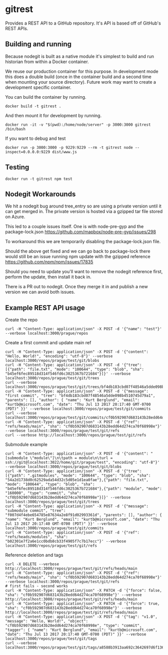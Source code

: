 # gitrest


Provides a REST API to a GitHub repository. It's API is based off of GitHub's REST APIs.

## Building and running

Because nodegit is built as a native module it's simplest to build and run historian from within a Docker container.

We reuse our production container for this purpose. In development mode this does a double build (once in the
container build and a second time when mounting your source directory). Future work may want to create a development
specific container.

You can build the container by running.

`docker build -t gitrest .`

And then mount it for development by running.

`docker run -it -v "$(pwd):/home/node/server" -p 3000:3000 gitrest /bin/bash`

If you want to debug and test

`docker run -p 3000:3000 -p 9229:9229 --rm -t gitrest node --inspect=0.0.0.0:9229 dist/www.js`

## Testing

`docker run -t gitrest npm test`

## Nodegit Workarounds

We hit a nodegit bug around tree_entry so are using a private version until it can get merged in. The private version is
hosted via a gzipped tar file stored on Azure.

This led to a couple issues itself. One is with node-pre-gyp and the package-lock.json https://github.com/mapbox/node-pre-gyp/issues/298

To workaround this we are temporarily disabling the package-lock.json file.

Should the above get fixed and we can go back to package-lock there would still be an issue running npm update with
the gzipped reference https://github.com/npm/npm/issues/17835

Should you need to update you'll want to remove the nodegit reference first, perform the update, then install it
back in.

There is a PR out to nodegit. Once they merge it in and publish a new version we can avoid both issues.

## Example REST API usage

Create the repo
```
curl -H "Content-Type: application/json" -X POST -d '{"name": "test"}' --verbose localhost:3000/prague/repos
```

Create a first commit and update main ref
```
curl -H "Content-Type: application/json" -X POST -d '{"content": "Hello, World!", "encoding": "utf-8"}' --verbose localhost:3000/repos/prague/test/git/blobs
curl -H "Content-Type: application/json" -X POST -d '{"tree": [{"path": "file.txt", "mode": "100644", "type": "blob", "sha": "b45ef6fec89518d314f546fd6c3025367b721684"}]}' --verbose localhost:3000/repos/prague/test/git/trees
curl --verbose localhost:3000/repos/prague/test/git/trees/bf4db183cbd07f48546a5dde098b4510745d79a1
curl -H "Content-Type: application/json" -X POST -d '{"message": "first commit", "tree": "bf4db183cbd07f48546a5dde098b4510745d79a1", "parents": [], "author": { "name": "Kurt Berglund", "email": "kurtb@microsoft.com", "date": "Thu Jul 13 2017 20:17:40 GMT-0700 (PDT)" }}' --verbose localhost:3000/repos/prague/test/git/commits
curl --verbose localhost:3000/repos/prague/test/git/commits/cf0b592907d683143b28edd64d274ca70f68998e
curl -H "Content-Type: application/json" -X POST -d '{"ref": "refs/heads/main", "sha": "cf0b592907d683143b28edd64d274ca70f68998e"}' --verbose localhost:3000/repos/prague/test/git/refs
curl --verbose http://localhost:3000/repos/prague/test/git/refs
```

Submodule example
```
curl -H "Content-Type: application/json" -X POST -d '{"content": "[submodule \"module\"]\n\tpath = module\n\turl = ssh://git@localhost:3022/home/git/prague/test", "encoding": "utf-8"}' --verbose localhost:3000/repos/prague/test/git/blobs
curl -H "Content-Type: application/json" -X POST -d '{"tree": [{"path": ".gitmodules", "mode": "100644", "type": "blob", "sha": "54a2d1738d0c62529ada54d32c5d05e1d1ea0fae"},{"path": "file.txt", "mode": "100644", "type": "blob", "sha": "b45ef6fec89518d314f546fd6c3025367b721684"},{"path": "module", "mode": "160000", "type": "commit", "sha": "cf0b592907d683143b28edd64d274ca70f68998e"}]}' --verbose localhost:3000/repos/prague/test/git/trees
curl -H "Content-Type: application/json" -X POST -d '{"message": "submodule commit", "tree": "f007d4f4ebe654785e87634a2e8f91d02993361d", "parents": [], "author": { "name": "Kurt Berglund", "email": "kurtb@microsoft.com", "date": "Thu Jul 13 2017 20:17:40 GMT-0700 (PDT)" }}' --verbose localhost:3000/repos/prague/test/git/commits
curl -H "Content-Type: application/json" -X POST -d '{"ref": "refs/heads/modules", "sha": "b02301e7f2a6e1cc0bdb8cb33f4905f7c7b17ecc"}' --verbose localhost:3000/repos/prague/test/git/refs
```

Reference deletion and tags
```
curl -X DELETE --verbose http://localhost:3000/repos/prague/test/git/refs/heads/main
curl -H "Content-Type: application/json" -X POST -d '{"ref": "refs/heads/main", "sha": "cf0b592907d683143b28edd64d274ca70f68998e"}' --verbose localhost:3000/repos/prague/test/git/refs
# first fails - second works
curl -H "Content-Type: application/json" -X PATCH -d '{"force": false, "sha": "cf0b592907d683143b28edd64d274ca70f68998e"}' --verbose http://localhost:3000/repos/prague/test/git/refs/heads/main
curl -H "Content-Type: application/json" -X PATCH -d '{"force": true, "sha": "cf0b592907d683143b28edd64d274ca70f68998e"}' --verbose http://localhost:3000/repos/prague/test/git/refs/heads/main
curl -H "Content-Type: application/json" -X POST -d '{"tag": "v1.0", "message": "Hello, World!", "object": "cf0b592907d683143b28edd64d274ca70f68998e", "type": "commit", "tagger": { "name": "Kurt Berglund", "email": "kurtb@microsoft.com", "date": "Thu Jul 13 2017 20:17:40 GMT-0700 (PDT)" }}' --verbose localhost:3000/repos/prague/test/git/tags
curl --verbose localhost:3000/repos/prague/test/git/tags/a8588b3913aa692c3642697d6f136cec470dd82c
```
